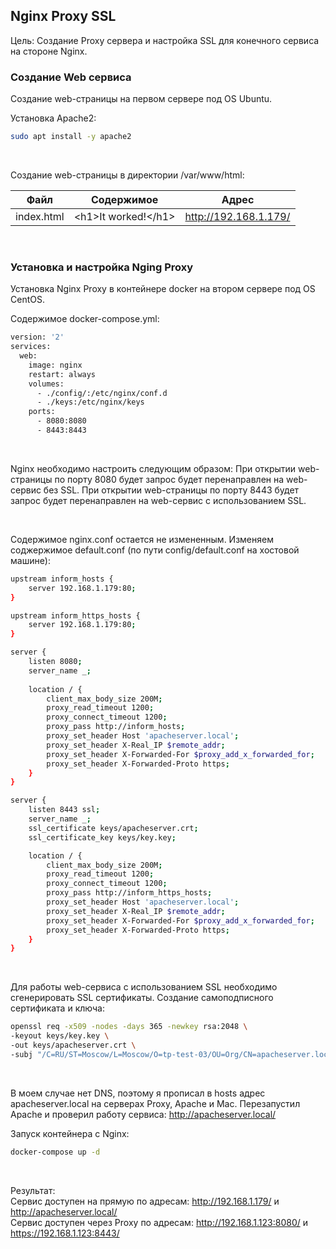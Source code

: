 ## Nginx Proxy SSL
Цель: Cоздание Proxy сервера и настройка SSL для конечного сервиса на стороне Nginx.

### Создание Web сервиса
Создание web-страницы на первом сервере под OS Ubuntu.

Установка Apache2:
```bash
sudo apt install -y apache2
```
<br>

Создание web-страницы в директории /var/www/html:

| Файл  | Содержимое            | Адрес |
| ------------- |-----------------------| ------------- |
| index.html | \<h1>It worked!\</h1> | http://192.168.1.179/ |
<br>

### Установка и настройка Nging Proxy
Установка Nginx Proxy в контейнере docker на втором сервере под OS CentOS.

Содержимое docker-compose.yml:
```bash
version: '2'
services:
  web:
    image: nginx
    restart: always
    volumes:
      - ./config/:/etc/nginx/conf.d
      - ./keys:/etc/nginx/keys
    ports:
      - 8080:8080
      - 8443:8443
```
<br>

Nginx необходимо настроить следующим образом:
При открытии web-страницы по порту 8080 будет запрос будет перенаправлен на web-сервис без SSL.
При открытии web-страницы по порту 8443 будет запрос будет перенаправлен на web-сервис с использованием SSL.

<br>

Содержимое nginx.conf остается не измененным.
Изменяем соджержимое default.conf (по пути config/default.conf на хостовой машине):
```bash
upstream inform_hosts {
    server 192.168.1.179:80;
}

upstream inform_https_hosts {
    server 192.168.1.179:80;
}

server {
    listen 8080;
    server_name _;
    
    location / {
        client_max_body_size 200M;
        proxy_read_timeout 1200;
        proxy_connect_timeout 1200;
        proxy_pass http://inform_hosts;
        proxy_set_header Host 'apacheserver.local';
        proxy_set_header X-Real_IP $remote_addr;
        proxy_set_header X-Forwarded-For $proxy_add_x_forwarded_for;
        proxy_set_header X-Forwarded-Proto https;
    }
}

server {
    listen 8443 ssl;
    server_name _;
    ssl_certificate keys/apacheserver.crt;
    ssl_certificate_key keys/key.key;

    location / {
        client_max_body_size 200M;
        proxy_read_timeout 1200;
        proxy_connect_timeout 1200;
        proxy_pass http://inform_https_hosts;
        proxy_set_header Host 'apacheserver.local';
        proxy_set_header X-Real_IP $remote_addr;
        proxy_set_header X-Forwarded-For $proxy_add_x_forwarded_for;
        proxy_set_header X-Forwarded-Proto https;
    }
}
```
<br>

Для работы web-сервиса с использованием SSL необходимо сгенерировать SSL сертификаты. 
Создание самоподписного сертификата и ключа:
```bash
openssl req -x509 -nodes -days 365 -newkey rsa:2048 \
-keyout keys/key.key \
-out keys/apacheserver.crt \
-subj "/C=RU/ST=Moscow/L=Moscow/O=tp-test-03/OU=Org/CN=apacheserver.local"
```
<br>

В моем случае нет DNS, поэтому я прописал в hosts адрес apacheserver.local на серверах Proxy, Apache и Mac.
Перезапустил Apache и проверил работу сервиса: http://apacheserver.local/
<br>

Запуск контейнера с Nginx:
```bash
docker-compose up -d
```
<br>

Результат: <br>
Сервис доступен на прямую по адресам: http://192.168.1.179/ и http://apacheserver.local/ <br>
Сервис доступен через Proxy по адресам: http://192.168.1.123:8080/ и https://192.168.1.123:8443/
